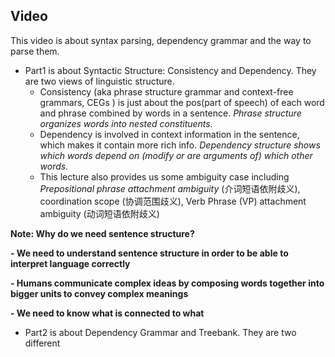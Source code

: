 ## Video
This video is about syntax parsing, dependency grammar and the way to parse them. 

- Part1 is about Syntactic Structure: Consistency and Dependency. They are two views of linguistic structure. 
  - Consistency (aka phrase structure grammar and context-free grammars, CEGs ) is just about the pos(part of speech) of each word and phrase combined by words in a sentence. *Phrase structure organizes words into nested constituents.*
  - Dependency is involved in context information in the sentence, which makes it contain more rich info. *Dependency structure shows which words depend on (modify or*
    *are arguments of) which other words.*
  - This lecture also provides us some ambiguity case including *Prepositional phrase attachment ambiguity* (介词短语依附歧义), coordination scope (协调范围歧义), Verb Phrase (VP) attachment ambiguity (动词短语依附歧义)

**Note: Why do we need sentence structure?**

**- We need to understand sentence structure in order to be able to interpret language correctly** 

**- Humans communicate complex ideas by composing words together into bigger units to convey complex meanings** 

**- We need to know what is connected to what** 

- Part2 is about Dependency Grammar and Treebank. They are two different 
